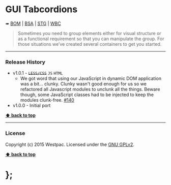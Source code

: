 GUI Tabcordions
===============

➠
[BOM](http://westpaccxteam.github.io/GUI-source/tabcordions/1.0.1/tests/BOM/) |
[BSA](http://westpaccxteam.github.io/GUI-source/tabcordions/1.0.1/tests/BSA/) |
[STG](http://westpaccxteam.github.io/GUI-source/tabcordions/1.0.1/tests/STG/) |
[WBC](http://westpaccxteam.github.io/GUI-source/tabcordions/1.0.1/tests/WBC/)

> Sometimes you need to group elements either for visual structure or as a functional requirement so that you can manipulate the group. For those situations
> we’ve created several containers to get you started.

----------------------------------------------------------------------------------------------------------------------------------------------------------------


### Release History

* v1.0.1 - ~~`LESS/CSS`~~ `JS` `HTML`
	* We got word that using our JavaScript in dynamic DOM application was a bit... clunky. Clunky wasn't good enough for us so we refactored all Javascript
		modules to unclunk all the things. Beware though, some JavaScript classes had to be injected to keep the modules clunk-free.
		[#140](https://github.com/WestpacCXTeam/GUI-source/issues/140)
* v1.0.0 - Initial port

**[⬆ back to top](#content)**


----------------------------------------------------------------------------------------------------------------------------------------------------------------


### License

Copyright (c) 2015 Westpac. Licensed under the [GNU GPLv2](https://raw.githubusercontent.com/WestpacCXTeam/GUI-source/master/LICENSE).

**[⬆ back to top](#content)**

# };